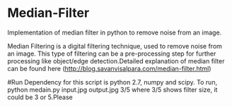 # Median-Filter
Implementation of median filter in python to remove noise from an image.

Median Filtering is a digital filtering technique, used to remove noise from an image. This type of filtering can be a pre-processing step for further processing like object/edge detection.Detailed explanation of median filter can be found here (http://blog.savanvisalpara.com/median-filter.html)

#Run
Dependency for this script is python 2.7, numpy and scipy. To run,
python medain.py input.jpg output.jpg 3/5
where 3/5 shows filter size, it could be 3 or 5.Please
